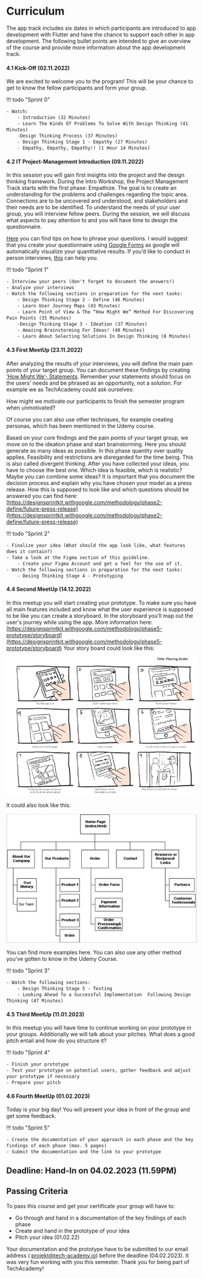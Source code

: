 # Curriculum
The app track includes six dates in which participants are introduced to app development with Flutter and have the chance to support each other in app development. The following bullet points are intended to give an overview of the course and provide more information about the app development track.

#### 4.1 Kick-Off (02.11.2022)
We are excited to welcome you to the program! This will be your chance to get to know the fellow participants and form your group.

!!! todo "Sprint 0"
    
    - Watch:
        - Introduction (32 Minutes)
        - Learn The Kinds Of Problems To Solve With Design Thinking (41 Minutes)
        -Design Thinking Process (37 Minutes)
        - Design Thinking Stage 1 - Empathy (27 Minutes)
        - Empathy, Empathy, Empathy!! (1 Hour 14 Minutes)


#### 4.2 IT Project-Management Introduction (09.11.2022)
In this session you will gain first insights into the project and the design thinking framework. During the Intro Workshop, the Project Management Track starts with the first phase: Empathize. The goal is to create an understanding for the problems and challenges regarding the topic area. Connections are to be uncovered and understood, and stakeholders and their needs are to be identified. 
To understand the needs of your user group, you will interview fellow peers. During the session, we will discuss what aspects to pay attention to and you will have time to design the questionnaire.

[Here](https://miro.com/guides/ux-research/surveys-questions#example-questions) you can find tips on how to phrase your questions.
I would suggest that you create your questionnaire using [Google Forms](https://www.google.com/forms/about/) as google will automatically visualize your quantitative results. 
If you’d like to conduct in person interviews, [this](https://designsprintkit.withgoogle.com/methodology/phase1-understand/user-interviews) can help you.


!!! todo "Sprint 1"
    
    - Interview your peers (don't forget to document the answers!)
    - Analyze your interviews
    - Watch the following sections in preparation for the next tasks:
        - Design Thinking Stage 2 - Define (46 Minutes)
        - Learn User Journey Maps (43 Minutes)
        - Learn Point of View & The “How Might We” Method For Discovering Pain Points (35 Minutes)
        -Design Thinking Stage 3 - Ideation (37 Minutes)
        - Amazing Brainstorming For Ideas! (40 Minutes)
        - Learn About Selecting Solutions In Design Thinking (8 Minutes)



#### 4.3 First MeetUp (23.11.2022)
After analyzing the results of your interviews, you will define the main pain points of your target group. You can document these findings by creating [‘How Might We’- Statements](https://designsprintkit.withgoogle.com/methodology/phase1-understand/hmw-sharing-and-affinity-mapping). Remember your statements should focus on the users' needs and be phrased as an opportunity, not a solution. For example we as TechAcademy could ask ourselves: 

How might we motivate our participants to finish the semester program when unmotivated?

Of course you can also use other techniques, for example creating personas, which has been mentioned in the Udemy course.

Based on your core findings and the pain points of your target group, we move on to the ideation phase and start brainstorming. Here you should generate as many ideas as possible. In this phase quantity over quality applies. Feasibility and restrictions are disregarded for the time being. This is also called divergent thinking. 
After you have collected your ideas, you have to choose the best one. Which idea is feasible, which is realistic? Maybe you can combine some ideas? It is important that you document the decision process and explain why you have chosen your model as a press release. 
How this is supposed to look like and which questions should be answered you can find here: [https://designsprintkit.withgoogle.com/methodology/phase2-define/future-press-release](https://designsprintkit.withgoogle.com/methodology/phase2-define/future-press-release)


!!! todo "Sprint 2"
    
    - Finalize your idea (What should the app look like, what features does it contain?)
    - Take a look at the Figma section of this guideline.
        - Create your Figma Account and get a feel for the use of it.
    - Watch the following sections in preparation for the next tasks:
        - Desing Thinking Stage 4 - Prototyping


#### 4.4 Second MeetUp (14.12.2022)
In this meetup you will start creating your prototype. To make sure you have all main features included and know what the user experience is supposed to be like you can create a storyboard. In the storyboard you’ll map out the user's journey while using the app. More information here: [https://designsprintkit.withgoogle.com/methodology/phase5-prototype/storyboard](https://designsprintkit.withgoogle.com/methodology/phase5-prototype/storyboard)
Your story board could look like this:

![Storyboard](./images/storyboard.png)

It could also look like this:

![Storyboard 2](./images/storyboard2.png)

You can find more examples here.
You can also use any other method you’ve gotten to know in the Udemy Course.

!!! todo "Sprint 3"
    
    - Watch the following sections:
        - Design Thinking Stage 5 - Testing
        - Looking Ahead To a Successful Implementation  Following Design Thinking (47 Minutes)
    

#### 4.5 Third MeetUp (11.01.2023)
In this meetup you will have time to continue working on your prototype in your groups. Additionally we will talk about your pitches. What does a good pitch entail and how do you structure it?

!!! todo "Sprint 4"
    
    - Finish your prototype
    - Test your prototype on potential users, gather feedback and adjust your prototype if necessary
    - Prepare your pitch


#### 4.6 Fourth MeetUp (01.02.2023)
Today is your big day! You will present your idea in front of the group and get some feedback.


!!! todo "Sprint 5"
    
    - Create the documentation of your approach in each phase and the key findings of each phase (max. 5 pages)
    - Submit the documentation and the link to your prototype


## Deadline: Hand-In on 04.02.2023 (11.59PM)


## Passing Criteria
To pass this course and get your certificate your group will have to:

- Go through and hand in a documentation of the key findings of each phase
- Create and hand in the prototype of your idea
- Pitch your idea (01.02.22)

Your documentation and the prototype have to be submitted to our email address ( projekt@tech-academy.io) before the deadline (04.02.2023).
It was very fun working with you this semester. 
Thank you for being part of TechAcademy!
